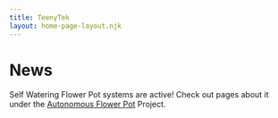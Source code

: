 ```yaml
---
title: TeenyTek
layout: home-page-layout.njk
---
```


# News

Self Watering Flower Pot systems are active! Check out pages about it under the [Autonomous Flower Pot](/projects) Project.